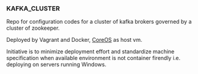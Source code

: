 ### KAFKA_CLUSTER


Repo for configuration codes for a cluster of kafka brokers governed by a cluster of zookeeper.

Deployed by Vagrant and Docker, [CoreOS](https://github.com/coreos/coreos-vagrant) as host vm.

Initiative is to minimize deployment effort and standardize machine specification when available environment is not container firendly i.e. deploying on servers running Windows.